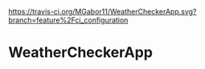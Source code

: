 https://travis-ci.org/MGabor11/WeatherCheckerApp.svg?branch=feature%2Fci_configuration
# WeatherCheckerApp
